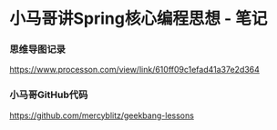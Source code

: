 # 小马哥讲Spring核心编程思想 - 笔记

### 思维导图记录

https://www.processon.com/view/link/610ff09c1efad41a37e2d364

### 小马哥GitHub代码

https://github.com/mercyblitz/geekbang-lessons

